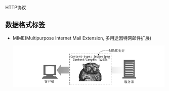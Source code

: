 HTTP协议

## 数据格式标签

- MIME(Multipurpose Internet Mail Extension, 多用途因特网邮件扩展)

  ![1571296607626](../resources/1571296607626.png)

